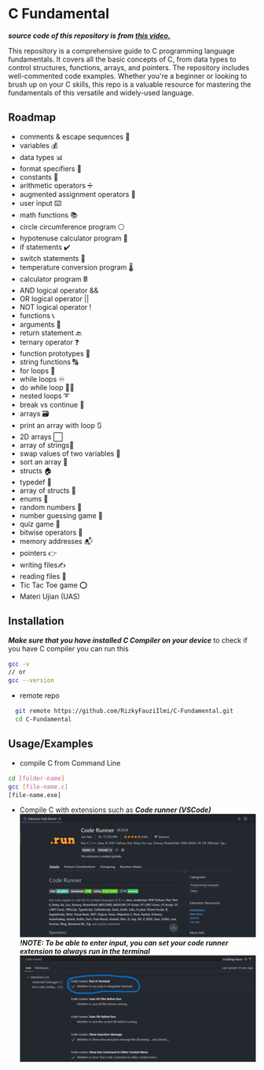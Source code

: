 # C Fundamental

***source code of this repository is from [this video.](https://www.youtube.com/watch?v=87SH2Cn0s9A&t=628s)***

This repository is a comprehensive guide to C programming language fundamentals. It covers all the basic concepts of C, from data types to control structures, functions, arrays, and pointers. The repository includes well-commented code examples. Whether you're a beginner or looking to brush up on your C skills, this repo is a valuable resource for mastering the fundamentals of this versatile and widely-used language.


## Roadmap

- comments & escape sequences 💬
- variables 💰
- data types 📊
- format specifiers 🔧
- constants 🚫
- arithmetic operators ➗
- augmented assignment operators 🧮
- user input ⌨️
- math functions 📚
- circle circumference program ⚪
- hypotenuse calculator program 📐
- if statements ✔️
- switch statements 🔽
- temperature conversion program 🌡️
- calculator program 🖩
- AND logical operator &&
- OR logical operator ||
- NOT logical operator !
- functions 📞
- arguments 📧
- return statement 🔙
- ternary operator ❓
- function prototypes 🤖
- string functions 🔠
- for loops 🔁
- while loops ♾️
- do while loop 🤸‍♂️
- nested loops ➰
- break vs continue 🥊
- arrays 🗃️
- print an array with loop 🔃
- 2D arrays ⬜
- array of strings🧵
- swap values of two variables 🥤
- sort an array 💱
- structs 🏠
- typedef 📛
- array of structs 🏫
- enums 📅
- random numbers 🎲
- number guessing game 🔢
- quiz game 💯
- bitwise operators 🔣
- memory addresses 📬
- pointers 👉
- writing files✍️
- reading files 🔎
- Tic Tac Toe game ⭕
- Materi Ujian (UAS)

## Installation

***Make sure that you have installed C Compiler on your device***
to check if you have C compiler you can run this
```bash
gcc -v
// or
gcc --version
```

- remote repo

```bash
  git remote https://github.com/RizkyFauziIlmi/C-Fundamental.git
  cd C-Fundamental
```

## Usage/Examples

- compile C from Command Line

```bash
cd [folder-name]
gcc [file-name.c]
[file-name.exe]
```

- Compile C with extensions such as ***Code runner (VSCode)***
  ![](https://github.com/RizkyFauziIlmi/C-Fundamental/blob/master/code%20runner.png)
  ***!NOTE: To be able to enter input, you can set your code runner extension to always run in the terminal***
  ![](https://github.com/RizkyFauziIlmi/C-Fundamental/blob/master/run%20in%20terminal.png)
